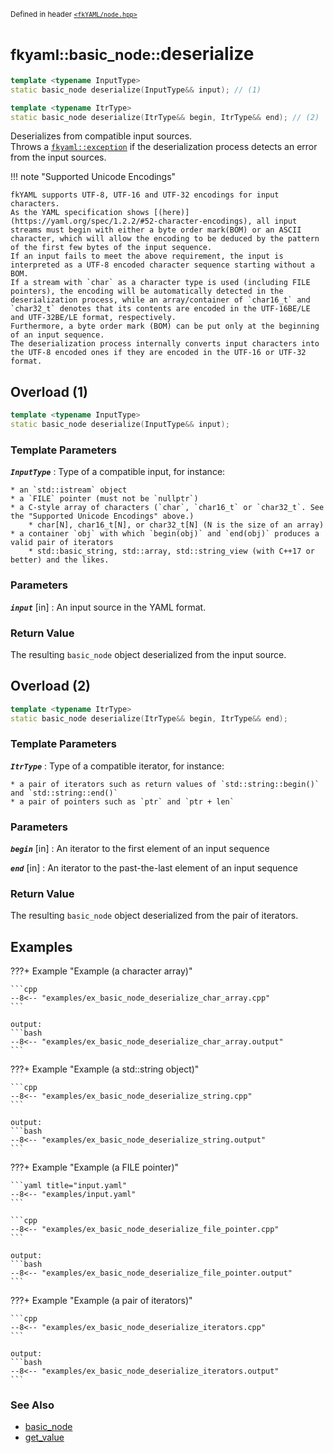 <small>Defined in header [`<fkYAML/node.hpp>`](https://github.com/fktn-k/fkYAML/blob/develop/include/fkYAML/node.hpp)</small>

# <small>fkyaml::basic_node::</small>deserialize

```cpp
template <typename InputType>
static basic_node deserialize(InputType&& input); // (1)

template <typename ItrType>
static basic_node deserialize(ItrType&& begin, ItrType&& end); // (2)
```

Deserializes from compatible input sources.  
Throws a [`fkyaml::exception`](../exception/index.md) if the deserialization process detects an error from the input sources.  

!!! note "Supported Unicode Encodings"

    fkYAML supports UTF-8, UTF-16 and UTF-32 encodings for input characters.  
    As the YAML specification shows [(here)](https://yaml.org/spec/1.2.2/#52-character-encodings), all input streams must begin with either a byte order mark(BOM) or an ASCII character, which will allow the encoding to be deduced by the pattern of the first few bytes of the input sequence.  
    If an input fails to meet the above requirement, the input is interpreted as a UTF-8 encoded character sequence starting without a BOM.  
    If a stream with `char` as a character type is used (including FILE pointers), the encoding will be automatically detected in the deserialization process, while an array/container of `char16_t` and `char32_t` denotes that its contents are encoded in the UTF-16BE/LE and UTF-32BE/LE format, respectively.  
    Furthermore, a byte order mark (BOM) can be put only at the beginning of an input sequence.  
    The deserialization process internally converts input characters into the UTF-8 encoded ones if they are encoded in the UTF-16 or UTF-32 format.  

## Overload (1)

```cpp
template <typename InputType>
static basic_node deserialize(InputType&& input);
```

### **Template Parameters**

***`InputType`***
:   Type of a compatible input, for instance:

    * an `std::istream` object
    * a `FILE` pointer (must not be `nullptr`)
    * a C-style array of characters (`char`, `char16_t` or `char32_t`. See the "Supported Unicode Encodings" above.)
        * char[N], char16_t[N], or char32_t[N] (N is the size of an array)
    * a container `obj` with which `begin(obj)` and `end(obj)` produces a valid pair of iterators
        * std::basic_string, std::array, std::string_view (with C++17 or better) and the likes.

### **Parameters**

***`input`*** [in]
:   An input source in the YAML format.

### **Return Value**

The resulting `basic_node` object deserialized from the input source.  

## Overload (2)

```cpp
template <typename ItrType>
static basic_node deserialize(ItrType&& begin, ItrType&& end);
```

### **Template Parameters**

***`ItrType`***
:   Type of a compatible iterator, for instance:

    * a pair of iterators such as return values of `std::string::begin()` and `std::string::end()`
    * a pair of pointers such as `ptr` and `ptr + len`

### **Parameters**

***`begin`*** [in]
:   An iterator to the first element of an input sequence

***`end`*** [in]
:   An iterator to the past-the-last element of an input sequence

### **Return Value**

The resulting `basic_node` object deserialized from the pair of iterators.

## Examples

???+ Example "Example (a character array)"

    ```cpp
    --8<-- "examples/ex_basic_node_deserialize_char_array.cpp"
    ```

    output:
    ```bash
    --8<-- "examples/ex_basic_node_deserialize_char_array.output"
    ```

???+ Example "Example (a std::string object)"

    ```cpp
    --8<-- "examples/ex_basic_node_deserialize_string.cpp"
    ```

    output:
    ```bash
    --8<-- "examples/ex_basic_node_deserialize_string.output"
    ```

???+ Example "Example (a FILE pointer)"

    ```yaml title="input.yaml"
    --8<-- "examples/input.yaml"
    ```

    ```cpp
    --8<-- "examples/ex_basic_node_deserialize_file_pointer.cpp"
    ```

    output:
    ```bash
    --8<-- "examples/ex_basic_node_deserialize_file_pointer.output"
    ```

???+ Example "Example (a pair of iterators)"

    ```cpp
    --8<-- "examples/ex_basic_node_deserialize_iterators.cpp"
    ```

    output:
    ```bash
    --8<-- "examples/ex_basic_node_deserialize_iterators.output"
    ```

### **See Also**

* [basic_node](index.md)
* [get_value](get_value.md)
